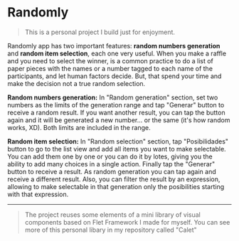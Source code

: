 # **Randomly**

> This is a personal project I build just for enjoyment.

Randomly app has two important features: **random numbers generation** and **random item selection**, each one very useful. When you make a raffle and you need to select the winner, is a common practice to do a list of paper pieces with the names or a number tagged to each name of the participants, and let human factors decide. But, that spend your time and make the decision not a true random selection.

**Random numbers generation:** In "Random generation" section, set two numbers as the limits of the generation range and tap "Generar" button to receive a random result. If you want another result, you can tap the button again and it will be generated a new number... or the same (it's how random works, XD). Both limits are included in the range.

**Random item selection:** In "Random selection" section, tap "Posibilidades" button to go to the list view and add all items you want to make selectable. You can add them one by one or you can do it by lotes, giving you the ability to add many choices in a single action. Finally tap the "Generar" button to receive a result. As random generation you can tap again and receive a different result. Also, you can filter the result by an expression, allowing to make selectable in that generation only the posibilities starting with that expression.

------------

> The project reuses some elements of a mini library of visual components based on Flet Framework I made for myself. You can see more of this personal libary in my repository called "Calet"